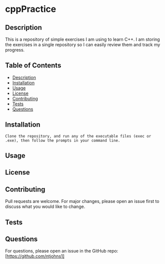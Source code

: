 # cppPractice

## Description
This is a repository of simple exercises I am using to learn C++. I am storing the exercises in a single repository so I can easily review them and track my progress.

## Table of Contents

- [Description](#description)
- [Installation](#installation)
- [Usage](#usage)
- [License](#license)
- [Contributing](#contributing)
- [Tests](#tests)
- [Questions](#questions)

## Installation
```
Clone the repository, and run any of the executable files (exec or .exe), then follow the prompts in your command line.
```

## Usage


## License  




## Contributing
Pull requests are welcome. For major changes, please open an issue first to discuss what you would like to change.

## Tests


## Questions
For questions, please open an issue in the GitHub repo: [https://github.com/ntjohns1]